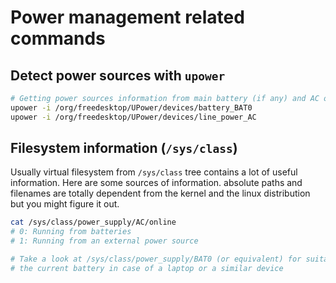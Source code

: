 # Power management related commands
## Detect power sources with `upower`
```sh
# Getting power sources information from main battery (if any) and AC outlet (when connected)
upower -i /org/freedesktop/UPower/devices/battery_BAT0
upower -i /org/freedesktop/UPower/devices/line_power_AC
```

## Filesystem information (`/sys/class`)
Usually virtual filesystem from `/sys/class` tree contains a lot of useful information. Here are
some sources of information. absolute paths and filenames are totally dependent from the kernel
and the linux distribution but you might figure it out.
```sh
cat /sys/class/power_supply/AC/online
# 0: Running from batteries
# 1: Running from an external power source

# Take a look at /sys/class/power_supply/BAT0 (or equivalent) for suitable information about
# the current battery in case of a laptop or a similar device
```
